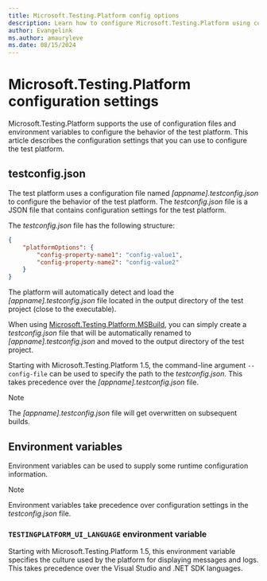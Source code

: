 ```yaml
---
title: Microsoft.Testing.Platform config options
description: Learn how to configure Microsoft.Testing.Platform using configuration settings.
author: Evangelink
ms.author: amauryleve
ms.date: 08/15/2024
---
```


# Microsoft.Testing.Platform configuration settings

Microsoft.Testing.Platform supports the use of configuration files and environment variables to configure the behavior of the test platform. This article describes the configuration settings that you can use to configure the test platform.

## testconfig.json

The test platform uses a configuration file named *[appname].testconfig.json* to configure the behavior of the test platform. The *testconfig.json* file is a JSON file that contains configuration settings for the test platform.

The *testconfig.json* file has the following structure:

```json
{
    "platformOptions": {
        "config-property-name1": "config-value1",
        "config-property-name2": "config-value2"
    }
}
```

The platform will automatically detect and load the *[appname].testconfig.json* file located in the output directory of the test project (close to the executable).

When using [Microsoft.Testing.Platform.MSBuild](https://www.nuget.org/packages/Microsoft.Testing.Platform.MSBuild), you can simply create a *testconfig.json* file that will be automatically renamed to *[appname].testconfig.json* and moved to the output directory of the test project.

Starting with Microsoft.Testing.Platform 1.5, the command-line argument `--config-file` can be used to specify the path to the *testconfig.json*. This takes precedence over the *[appname].testconfig.json* file.

> [!NOTE]
> The *[appname].testconfig.json* file will get overwritten on subsequent builds.

## Environment variables

Environment variables can be used to supply some runtime configuration information.

> [!NOTE]
> Environment variables take precedence over configuration settings in the *testconfig.json* file.

### `TESTINGPLATFORM_UI_LANGUAGE` environment variable

Starting with Microsoft.Testing.Platform 1.5, this environment variable specifies the culture used by the platform for displaying messages and logs. This takes precedence over the Visual Studio and .NET SDK languages.
